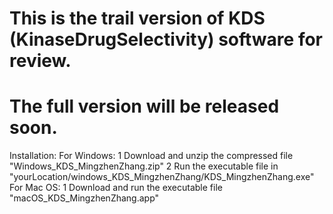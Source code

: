 # This is the trail version of KDS (KinaseDrugSelectivity) software for review. 
# The full version will be released soon.

Installation:
  For Windows:
      1 Download and unzip the compressed file "Windows_KDS_MingzhenZhang.zip"
      2 Run the executable file in "yourLocation/windows_KDS_MingzhenZhang/KDS_MingzhenZhang.exe"
  For Mac OS:
      1 Download and run the executable file "macOS_KDS_MingzhenZhang.app"
